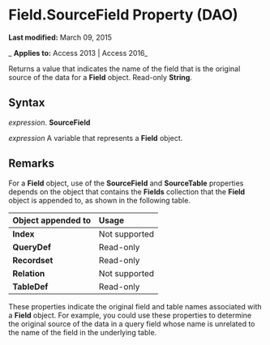 
# Field.SourceField Property (DAO)

 **Last modified:** March 09, 2015

 _ **Applies to:** Access 2013 | Access 2016_

Returns a value that indicates the name of the field that is the original source of the data for a  **Field** object. Read-only **String**.


## Syntax

 _expression_. **SourceField**

 _expression_ A variable that represents a **Field** object.


## Remarks

For a  **Field** object, use of the **SourceField** and **SourceTable** properties depends on the object that contains the **Fields** collection that the **Field** object is appended to, as shown in the following table.



|**Object appended to**|**Usage**|
|:-----|:-----|
|**Index**|Not supported|
|**QueryDef**|Read-only|
|**Recordset**|Read-only|
|**Relation**|Not supported|
|**TableDef**|Read-only|
These properties indicate the original field and table names associated with a  **Field** object. For example, you could use these properties to determine the original source of the data in a query field whose name is unrelated to the name of the field in the underlying table.

